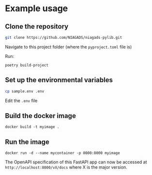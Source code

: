 # Example usage

## Clone the repository

```bash
git clone https://github.com/NIAGADS/niagads-pylib.git
```

Navigate to this project folder (where the `pyproject.toml` file is)

Run:

``` shell
poetry build-project
```

## Set up the environmental variables

``` bash
cp sample.env .env
```

Edit the `.env` file

## Build the docker image

``` shell
docker build -t myimage .
```

## Run the image

``` shell
docker run -d --name mycontainer -p 8000:8000 myimage
```

The OpenAPI specification of this FastAPI app can now be accessed at `http://localhost:8000/vX/docs` where X is the major version.